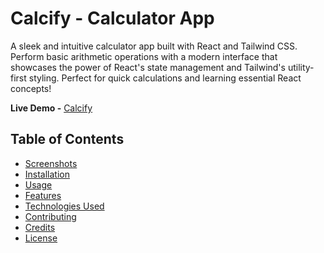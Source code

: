 # Calcify - Calculator App

A sleek and intuitive calculator app built with React and Tailwind CSS. Perform basic arithmetic operations with a modern interface that showcases the power of React's state management and Tailwind's utility-first styling. Perfect for quick calculations and learning essential React concepts!

**Live Demo -** [Calcify](https://anandyelloju.github.io/calcify/)

## Table of Contents

- [Screenshots](#screenshots)
- [Installation](#installation)
- [Usage](#usage)
- [Features](#features)
- [Technologies Used](#technologies-used)
- [Contributing](#contributing)
- [Credits](#credits)
- [License](#license)
<!--
## Screenshots

![Homepage](UI.png)

## Installation

To set up this project locally, follow these steps:

1. Clone the repository:
    ```bash
    git clone https://github.com/anandyelloju/calcify.git
    ```
2. Navigate to the project directory:
    ```bash
    cd calcify
    ```
3. Install the dependencies:
    ```bash
    npm install
    ```
4. Start the development server:
    ```bash
    npm run dev
    ```

## Usage

After installation, you can run the project locally using the development server. The app includes the following features:

- **Basic Arithmetic Operations:** Perform addition, subtraction, multiplication, and division with ease.
- **Theme Toggle:** Switch between light and dark themes using the toggle button embedded in the calculator.
- **Responsive Design:** Optimized for both desktop and mobile devices.
- **Clean UI:** Simple and intuitive interface built with Tailwind CSS.

## Features

- **Modern Design:** Built with Tailwind CSS for a sleek, modern look.
- **Dark/Light Mode:** Easily switch between light and dark themes using the embedded toggle button.
- **Responsive:** Adapts to various screen sizes for optimal user experience.

## Technologies Used

- **React.js:** JavaScript library for building user interfaces.
- **Tailwind CSS:** Utility-first CSS framework for styling.
- **Vite:** Frontend tooling for fast development.

[![My Skills](https://skillicons.dev/icons?i=react,tailwindcss,vite,javascript,html,css,vscode,github)](https://skillicons.dev)

## Contributing

Contributions are always welcome! If you have suggestions or improvements, feel free to submit a pull request.

## Credits

- **React.js:** For providing a robust framework for building UI.
- **Tailwind CSS:** For a flexible and customizable styling framework.
- **Vite:** For fast and efficient development tooling.
- [Anand Yelloju](https://github.com/anandyelloju) - Project Creator


## License

This project is licensed under the [MIT License](https://choosealicense.com/licenses/mit/) - see the [LICENSE](https://github.com/anandyelloju/calcify/blob/main/LICENSE) file for details.
-->
